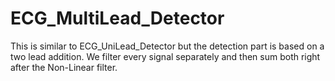 # ECG_MultiLead_Detector
This is similar to ECG_UniLead_Detector but the detection part is based on a two lead addition. We filter every signal separately and then
sum both right after the Non-Linear filter. 
